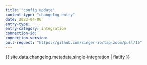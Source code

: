 ```yaml
---
title: "config update"
content-type: "changelog-entry"
date: 2023-04-06
entry-type: 
entry-category: integration
connection-id: 
connection-version: 
pull-request: "https://github.com/singer-io/tap-zoom/pull/15"
---
```

{{ site.data.changelog.metadata.single-integration | flatify }}